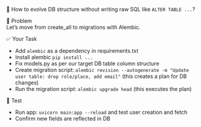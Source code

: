 💭 How to evolve DB structure without writing raw SQL like `ALTER TABLE ...`?

🎯 Problem  
Let’s move from create_all to migrations with Alembic.

✅ Your Task  
- Add `alembic` as a dependency in requirements.txt
- Install alembic `pip install ...` 
- Fix models.py as per our target DB table column structure
- Create migration script: `alembic revision --autogenerate -m "Update user table: drop role/place, add email"` (this creates a plan for DB changes)
- Run the migration script: `alembic upgrade head` (this executes the plan)

🧪 Test  
- Run app: `uvicorn main:app --reload` and test user creation and fetch
- Confirm new fields are reflected in DB
